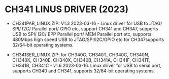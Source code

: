 # CH341 LINUS DRIVER (2023)

-  CH341PAR_LINUX.ZIP: V1.3 2023-03-16 - Linux driver for USB to JTAG/ SPI/ I2C/ Parallel port/ GPIO etc, support CH341 and CH347, supports USB to SPI/ I2C/ EPP Parallel port/ MEM Parallel port etc, supports 480Mbps high speed USB to JTAG/SPI/I2C/GPIO etc for CH347supports 32/64-bit operating systems.

- CH341SER_LINUX.ZIP: for CH340G, CH340T, CH340C, CH340N, CH340K, CH340E, CH340X, CH340B, CH341A, CH341F, CH341T, CH341B, CH341C - v1.6 2023-03-16. Linux driver for USB to serial port, supports CH340 and CH341, supports 32/64-bit operating systems.
